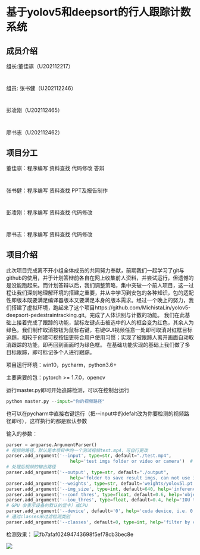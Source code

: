 # 基于yolov5和deepsort的行人跟踪计数系统
## 成员介绍
组长:董佳骐（U202112217）
#
组员:
张书健（U202112246）
#
彭凌刚（U202112465）
#
廖书志（U202112462）
     
## 项目分工
董佳骐：程序编写        资料查找        代码修改        答辩
#
张书健：程序编写        资料查找        PPT及报告制作  
#
彭凌刚：程序编写        资料查找        代码修改
#
廖书志：程序编写        资料查找        代码修改
      
   
           

## 项目介绍
此次项目完成离不开小组全体成员的共同努力奉献，前期我们一起学习了git与github的使用，并于计划答辩前各自在网上收集前人资料，并尝试运行，但遗憾的是没能跑起来。而计划答辩以后，我们调整策略，集中突破一个前人项目，这一过程让我们深刻地理解环境的搭建之重要，并从中学习到安包的各种知识，包的适配性即版本既要满足编译器版本又要满足本身的版本需求。经过一个晚上的努力，我们搭建了虚拟环境，跑起来了这个项目https://github.com/MichistaLin/yolov5-deepsort-pedestraintracking.git。完成了人体识别与计数的功能。
我们在此基础上接着完成了跟踪的功能，鼠标左键点击被选中的人的框会变为红色，其余人为绿色。我们制作取消按钮为鼠标右键，右键GUI视频任意一处即可取消对红框目标追踪，相较于创建可视按钮更符合用户使用习惯；实现了被跟踪人离开画面自动取消跟踪的功能，即再回到画面时为绿色框。
在基础功能实现的基础上我们做了多目标跟踪，即可标记多个人进行跟踪。
       

项目运行环境：win10，pycharm，python3.6+

主要需要的包：pytorch >= 1.7.0，opencv

运行master.py即可开始追踪检测，可以在控制台运行

```python
python master.py --input="你的视频路径"
```

也可以在pycharm中直接右键运行（把--input中的defalt改为你要检测的视频路径即可），这样执行的都是默认参数

输入的参数：

```python
parser = argparse.ArgumentParser()
# 视频的路径，默认是本项目中的一个测试视频test.mp4，可自行更改
parser.add_argument('--input', type=str, default="./test.mp4",
                        help='test imgs folder or video or camera')  # 输入'0'表示调用电脑默认摄像头
# 处理后视频的输出路径
parser.add_argument('--output', type=str, default="./output",
                        help='folder to save result imgs, can not use input folder')
parser.add_argument('--weights', type=str, default='weights/yolov5l.pt', help='model.pt path(s)')
parser.add_argument('--img_size', type=int, default=640, help='inference size (pixels)')
parser.add_argument('--conf_thres', type=float, default=0.6, help='object confidence threshold')
parser.add_argument('--iou_thres', type=float, default=0.4, help='IOU threshold for NMS')
# GPU（0表示设备的默认的显卡）或CPU
parser.add_argument('--device', default='0', help='cuda device, i.e. 0 or 0,1,2,3 or cpu')
# 通过classes来过滤检测类别
parser.add_argument('--classes', default=0, type=int, help='filter by class: --class 0, or --class 0 2 3')  

```



检测效果：
![fb7afaf02494743698f5ef78cb3bec8e](https://github.com/ArthasLiao/Big_Project/assets/131543989/6a8388b6-9597-499d-852d-7d335a25302b)

![](https://img-blog.csdnimg.cn/965128beb6804047980329b7c4911275.jpeg#pic_center)
